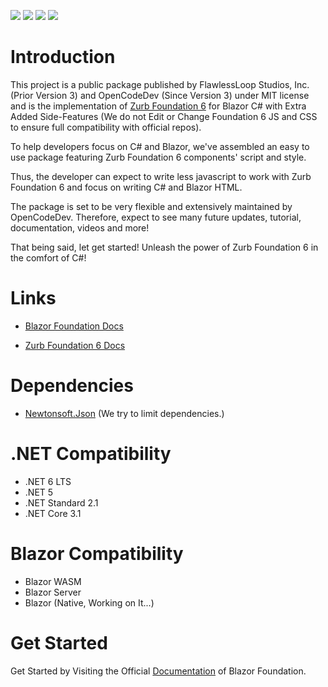 ![](https://img.shields.io/badge/License-MIT-blueviolet)
![](https://img.shields.io/badge/Foundation-6.7.4-blue)
![](https://img.shields.io/nuget/v/OpenCodeDev.Blazor.Foundation?label=Latest)
![](https://img.shields.io/nuget/dt/OpenCodeDev.Blazor.Foundation?label=Downloads)

# Introduction 
This project is a public package published by FlawlessLoop Studios, Inc. (Prior Version 3) and OpenCodeDev (Since Version 3) under MIT license and is the implementation of [Zurb Foundation 6](https://get.foundation/index.html) for Blazor C# with Extra Added Side-Features (We do not Edit or Change Foundation 6 JS and CSS to ensure full compatibility with official repos).

To help developers focus on C# and Blazor, we've assembled an easy to use package featuring Zurb Foundation 6 components' script and style. 

Thus, the developer can expect to write less javascript to work with Zurb Foundation 6 and focus on writing C# and Blazor HTML.

The package is set to be very flexible and extensively maintained by OpenCodeDev. Therefore, expect to see many future updates, tutorial, documentation, videos and more!

That being said, let get started! Unleash the power of Zurb Foundation 6 in the comfort of C#!


# Links
* [Blazor Foundation Docs](https://foundation.opencodedev.com/doc)

* [Zurb Foundation 6 Docs](https://get.foundation/sites/docs/)

# Dependencies
- [Newtonsoft.Json](https://www.nuget.org/packages/Newtonsoft.Json/) (We try to limit dependencies.)

# .NET Compatibility
- .NET 6 LTS
- .NET 5
- .NET Standard 2.1
- .NET Core 3.1

# Blazor Compatibility
- Blazor WASM
- Blazor Server
- Blazor (Native, Working on It...)

# Get Started
Get Started by Visiting the Official [Documentation](https://bf-doc.opencodedev.com/) of Blazor Foundation.